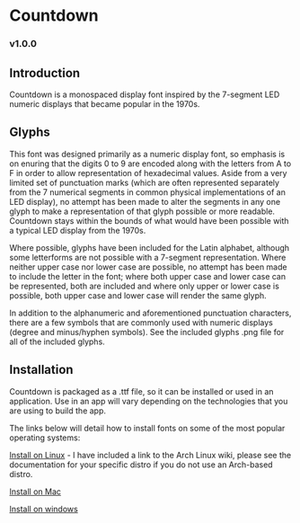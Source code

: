 # Countdown

### v1.0.0

## Introduction

Countdown is a monospaced display font inspired by the 7-segment LED numeric displays that became popular in the 1970s.

## Glyphs

This font was designed primarily as a numeric display font, so emphasis is on enuring that the digits 0 to 9 are encoded along with the letters from A to F in order to allow representation of hexadecimal values. Aside from a very limited set of punctuation marks (which are often represented separately from the 7 numerical segments in common physical implementations of an LED display), no attempt has been made to alter the segments in any one glyph to make a representation of that glyph possible or more readable. Countdown stays within the bounds of what would have been possible with a typical LED display from the 1970s.

Where possible, glyphs have been included for the Latin alphabet, although some letterforms are not possible with a 7-segment representation. Where neither upper case nor lower case are possible, no attempt has been made to include the letter in the font; where both upper case and lower case can be represented, both are included and where only upper or lower case is possible, both upper case and lower case will render the same glyph.

In addition to the alphanumeric and aforementioned punctuation characters, there are a few symbols that are commonly used with numeric displays (degree and minus/hyphen symbols). See the included glyphs .png file for all of the included glyphs.

## Installation

Countdown is packaged as a .ttf file, so it can be installed or used in an application. Use in an app will vary depending on the technologies that you are using to build the app.

The links below will detail how to install fonts on some of the most popular operating systems:

[Install on Linux](https://wiki.archlinux.org/title/fonts) - I have included a link to the Arch Linux wiki, please see the documentation for your specific distro if you do not use an Arch-based distro.

[Install on Mac](https://support.apple.com/en-gb/HT201749)

[Install on windows](https://support.microsoft.com/en-us/office/add-a-font-b7c5f17c-4426-4b53-967f-455339c564c1)
